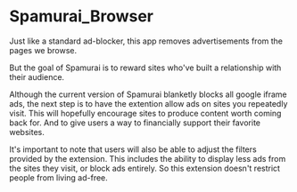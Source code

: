 # Spamurai_Browser

Just like a standard ad-blocker, this app removes advertisements from the pages we browse. 

But the goal of Spamurai is to reward sites who've built a relationship with their audience. 

Although the current version of Spamurai blanketly blocks all google iframe ads, 
the next step is to have the extention allow ads on sites you repeatedly visit. This will hopefully
encourage sites to produce content worth coming back for. And to give users a way to financially support their favorite
websites.

It's important to note that users will also be able to adjust the filters provided by the extension. This includes 
the ability to display less ads from the sites they visit, or block ads entirely. So this extension doesn't restrict 
people from living ad-free.
